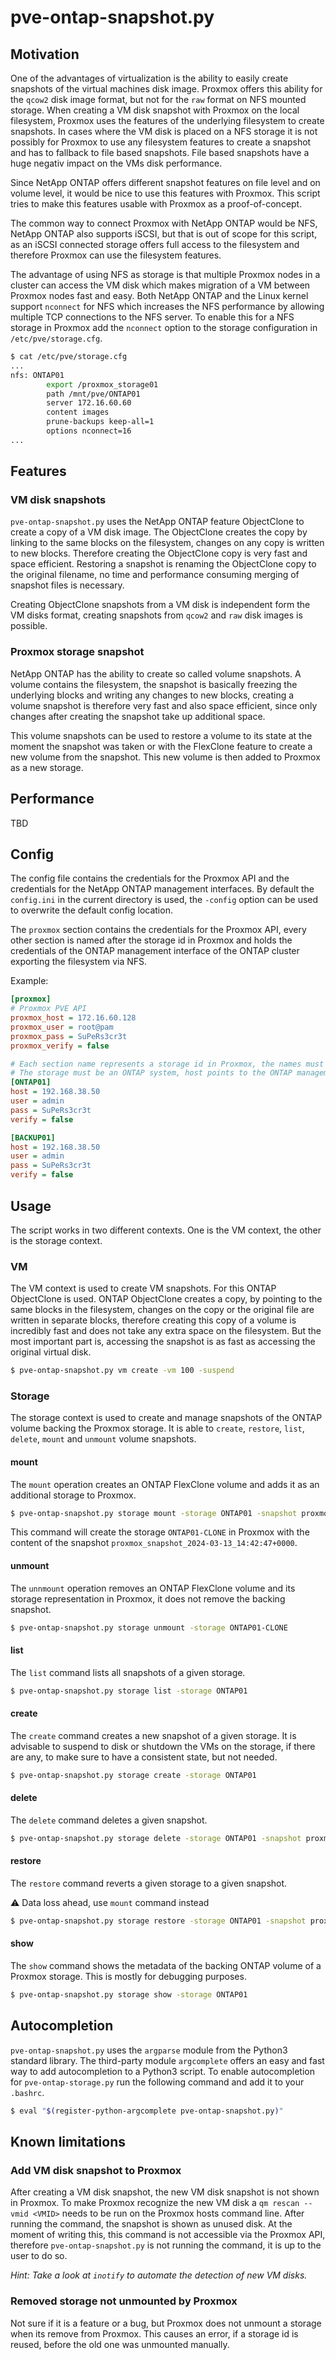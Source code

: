 # pve-ontap-snapshot.py

## Motivation

One of the advantages of virtualization is the ability to easily create snapshots of the virtual machines disk image. Proxmox offers this ability for the `qcow2` disk image format, but not for the `raw` format on NFS mounted storage. When creating a VM disk snapshot with Proxmox on the local filesystem, Proxmox uses the features of the underlying filesystem to create snapshots. In cases where the VM disk is placed on a NFS storage it is not possibly for Proxmox to use any filesystem features to create a snapshot and has to fallback to file based snapshots. File based snapshots have a huge negativ impact on the VMs disk performance.

Since NetApp ONTAP offers different snapshot features on file level and on volume level, it would be nice to use this features with Proxmox. This script tries to make this features usable with Proxmox as a proof-of-concept.

The common way to connect Proxmox with NetApp ONTAP would be NFS, NetApp ONTAP also supports iSCSI, but that is out of scope for this script, as an iSCSI connected storage offers full access to the filesystem and therefore Proxmox can use the filesystem features.

The advantage of using NFS as storage is that multiple Proxmox nodes in a cluster can access the VM disk which makes migration of a VM between Proxmox nodes fast and easy. Both NetApp ONTAP and the Linux kernel support `nconnect` for NFS which increases the NFS performance by allowing multiple TCP connections to the NFS server. To enable this for a NFS storage in Proxmox add the `nconnect` option to the storage configuration in `/etc/pve/storage.cfg`.
```bash
$ cat /etc/pve/storage.cfg
...
nfs: ONTAP01
        export /proxmox_storage01
        path /mnt/pve/ONTAP01
        server 172.16.60.60
        content images
        prune-backups keep-all=1
        options nconnect=16
...
```
## Features

### VM disk snapshots

`pve-ontap-snapshot.py` uses the NetApp ONTAP feature ObjectClone to create a copy of a VM disk image. The ObjectClone creates the copy by linking to the same blocks on the filesystem, changes on any copy is written to new blocks. Therefore creating the ObjectClone copy is very fast and space efficient. Restoring a snapshot is renaming the ObjectClone copy to the original filename, no time and performance consuming merging of snapshot files is necessary.

Creating ObjectClone snapshots from a VM disk is independent form the VM disks format, creating snapshots from `qcow2` and `raw` disk images is possible.

### Proxmox storage snapshot

NetApp ONTAP has the ability to create so called volume snapshots. A volume contains the filesystem, the snapshot is basically freezing the underlying blocks and writing any changes to new blocks, creating a volume snapshot is therefore very fast and also space efficient, since only changes after creating the snapshot take up additional space.

This volume snapshots can be used to restore a volume to its state at the moment the snapshot was taken or with the FlexClone feature to create a new volume from the snapshot. This new volume is then added to Proxmox as a new storage. 

## Performance
TBD

## Config

The config file contains the credentials for the Proxmox API and the credentials for the NetApp ONTAP management interfaces. By default the `config.ini` in the current directory is used, the `-config` option can be used to overwrite the default config location.

The `proxmox` section contains the credentials for the Proxmox API, every other section is named after the storage id in Proxmox and holds the credentials of the ONTAP management interface of the ONTAP cluster exporting the filesystem via NFS.

Example:
```ini
[proxmox]
# Proxmox PVE API
proxmox_host = 172.16.60.128
proxmox_user = root@pam
proxmox_pass = SuPeRs3cr3t
proxmox_verify = false

# Each section name represents a storage id in Proxmox, the names must match
# The storage must be an ONTAP system, host points to the ONTAP management interface
[ONTAP01]
host = 192.168.38.50
user = admin
pass = SuPeRs3cr3t
verify = false

[BACKUP01]
host = 192.168.38.50
user = admin
pass = SuPeRs3cr3t
verify = false
```

## Usage

The script works in two different contexts. One is the VM context, the other is the storage context.

### VM

The VM context is used to create VM snapshots. For this ONTAP ObjectClone is used. ONTAP ObjectClone creates a copy, by pointing to the same blocks in the filesystem, changes on the copy or the original file are written in separate blocks, therefore creating this copy of a volume is incredibly fast and does not take any extra space on the filesystem. But the most important part is, accessing the snapshot is as fast as accessing the original virtual disk.

```bash
$ pve-ontap-snapshot.py vm create -vm 100 -suspend
```

### Storage

The storage context is used to create and manage snapshots of the ONTAP volume backing the Proxmox storage. It is able to `create`, `restore`, `list`, `delete`, `mount` and `unmount` volume snapshots.

#### mount

The `mount` operation creates an ONTAP FlexClone volume and adds it as an additional storage to Proxmox. 

```bash
$ pve-ontap-snapshot.py storage mount -storage ONTAP01 -snapshot proxmox_snapshot_2024-03-13_14:42:47+0000
```

This command will create the storage `ONTAP01-CLONE` in Proxmox with the content of the snapshot `proxmox_snapshot_2024-03-13_14:42:47+0000`.

#### unmount

The `unnmount` operation removes an ONTAP FlexClone volume and its storage representation in Proxmox, it does not remove the backing snapshot.

```bash
$ pve-ontap-snapshot.py storage unmount -storage ONTAP01-CLONE
```

#### list

The `list` command lists all snapshots of a given storage.

```bash
$ pve-ontap-snapshot.py storage list -storage ONTAP01
```

#### create

The `create` command creates a new snapshot of a given storage. It is advisable to suspend to disk or shutdown the VMs on the storage, if there are any, to make sure to have a consistent state, but not needed.

```bash
$ pve-ontap-snapshot.py storage create -storage ONTAP01
```

#### delete

The `delete` command deletes a given snapshot.

```bash
$ pve-ontap-snapshot.py storage delete -storage ONTAP01 -snapshot proxmox_snapshot_2024-03-13_14:42:47+0000
```

#### restore

The `restore` command reverts a given storage to a given snapshot. 

⚠️ Data loss ahead, use `mount` command instead

```bash
$ pve-ontap-snapshot.py storage restore -storage ONTAP01 -snapshot proxmox_snapshot_2024-03-13_14:42:47+0000
```

#### show

The `show` command shows the metadata of the backing ONTAP volume of a Proxmox storage. This is mostly for debugging purposes.

```bash
$ pve-ontap-snapshot.py storage show -storage ONTAP01
```

## Autocompletion

`pve-ontap-snapshot.py` uses the `argparse` module from the Python3 standard library. The third-party module `argcomplete` offers an easy and fast way to add autocompletion to a Python3 script. To enable autocompletion for `pve-ontap-storage.py` run the following command and add it to your `.bashrc`.

```bash
$ eval "$(register-python-argcomplete pve-ontap-snapshot.py)"
```

## Known limitations

### Add VM disk snapshot to Proxmox

After creating a VM disk snapshot, the new VM disk snapshot is not shown in Proxmox. To make Proxmox recognize the new VM disk a `qm rescan --vmid <VMID>` needs to be run on the Proxmox hosts command line. After running the command, the snapshot is shown as unused disk. At the moment of writing this, this command is not accessible via the Proxmox API, therefore `pve-ontap-snapshot.py` is not running the command, it is up to the user to do so. 

*Hint: Take a look at `inotify` to automate the detection of new VM disks.*

### Removed storage not unmounted by Proxmox

Not sure if it is a feature or a bug, but Proxmox does not unmount a storage when its remove from Proxmox. This causes an error, if a storage id is reused, before the old one was unmounted manually.